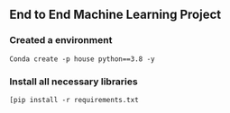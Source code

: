 ## End to End Machine Learning Project

### Created a environment

```
Conda create -p house python==3.8 -y
```

### Install all necessary libraries

```
[pip install -r requirements.txt
```
